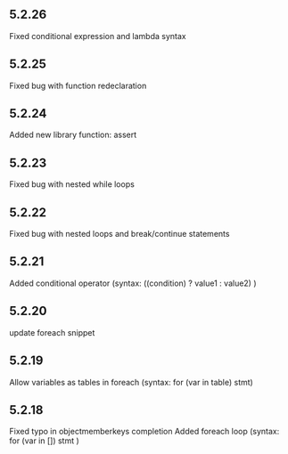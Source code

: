 ## 5.2.26

Fixed conditional expression and lambda syntax

## 5.2.25

Fixed bug with function redeclaration

## 5.2.24

Added new library function: assert

## 5.2.23

Fixed bug with nested while loops

## 5.2.22

Fixed bug with nested loops and break/continue statements

## 5.2.21

Added conditional operator (syntax: ((condition) ? value1 : value2) )

## 5.2.20

update foreach snippet

## 5.2.19

Allow variables as tables in foreach (syntax: for (var in table) stmt)

## 5.2.18

Fixed typo in objectmemberkeys completion
Added foreach loop (syntax: for (var in []) stmt )
